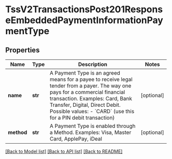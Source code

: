 # TssV2TransactionsPost201ResponseEmbeddedPaymentInformationPaymentType

## Properties
Name | Type | Description | Notes
------------ | ------------- | ------------- | -------------
**name** | **str** | A Payment Type is an agreed means for a payee to receive legal tender from a payer. The way one pays for a commercial financial transaction. Examples: Card, Bank Transfer, Digital, Direct Debit. Possible values: - &#x60;CARD&#x60; (use this for a PIN debit transaction)  | [optional] 
**method** | **str** | A Payment Type is enabled through a Method. Examples: Visa, Master Card, ApplePay, iDeal | [optional] 

[[Back to Model list]](../README.md#documentation-for-models) [[Back to API list]](../README.md#documentation-for-api-endpoints) [[Back to README]](../README.md)


